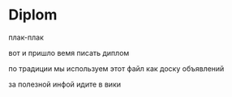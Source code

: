# Diplom
плак-плак

вот и пришло вемя писать диплом

по традиции мы используем этот файл как доску объявлений

за полезной инфой идите в вики
